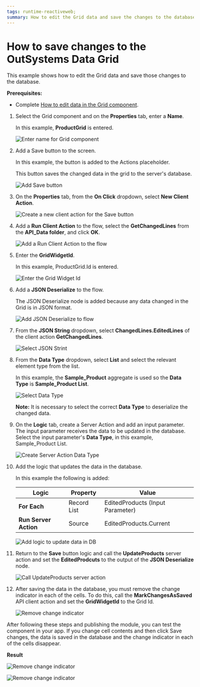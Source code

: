 ```yaml
---
tags: runtime-reactiveweb;
summary: How to edit the Grid data and save the changes to the database
---
```


#  How to save changes to the OutSystems Data Grid

This example shows how to edit the Grid data and save those changes to the database.

**Prerequisites:** 

* Complete [How to edit data in the Grid component](how-to-edit-data.md).

1. Select the Grid component and on the **Properties** tab, enter a **Name**.

    In this example, **ProductGrid** is entered.

    ![Enter name for Grid component](images/grid-save-name-ss.png)

1. Add a Save button to the screen.

    In this example, the button is added to the Actions placeholder.

    This button saves the changed data in the grid  to the server's database.


    ![Add Save button](images/grid-save-button-ss.png)

1. On the **Properties** tab, from the **On Click** dropdown, select **New Client Action**.

    ![Create a new client action for the Save button](images/grid-save-clientaction-ss.png)

1. Add a **Run Client Action** to the flow, select the **GetChangedLines** from the **API_Data folder**, and click **OK**.

    ![Add a Run Client Action to the flow](images/grid-save-runaction-ss.png)

1. Enter the **GridWidgetId**.
    
    In this example, ProductGrid.Id is entered.

    ![Enter the Grid Widget Id](images/grid-save-gridid-ss.png)
    
1. Add a **JSON Deserialize** to the flow.

    The JSON Deserialize node is added because any data changed in the Grid is in JSON format.

    ![Add JSON Deserialize to flow](images/grid-save-json-ss.png)
 
1.  From the **JSON String** dropdown, select **ChangedLines.EditedLines** of the client action **GetChangedLines**.

    ![Select JSON Strint](images/grid-save-jsonstring-ss.png)

1. From the **Data Type** dropdown, select **List** and select the relevant element type from the list.

    In this example, the **Sample_Product** aggregate is used so the **Data Type** is **Sample_Product List**.

    ![Select Data Type](images/grid-save-datatype-ss.png)

    **Note:** It is necessary to select the correct **Data Type** to deserialize the changed data.

1. On the **Logic** tab, create a Server Action and add an input parameter. The input parameter receives the data to be updated in the database. Select the input parameter's **Data Type**, in this example, Sample_Product List.

    ![Create Server Action Data Type](images/grid-save-serveraction-ss.png)

1. Add the logic that updates the data in the database. 

    In this example the following is added:

    | **Logic** | **Property** | **Value** |
    |---|---|---|
    | **For Each**  | Record List | EditedProducts (Input Parameter) |
    | **Run Server Action** | Source | EditedProducts.Current | 

    ![Add logic to update data in DB](images/grid-save-logic-ss.png)

1. Return to the **Save** button logic and call the **UpdateProducts** server action and set the **EditedProdcuts** to the output of the **JSON Deserialize** node.

    ![Call UpdateProducts server action](images/grid-save-callaction-ss.png)

1. After saving the data in the database, you must remove the change indicator in each of the cells. To do this, call the **MarkChangesAsSaved** API client action and set the **GridWidgetId** to the Grid Id.

    ![Remove change indicator](images/grid-save-removemarks-ss.png)

After following these steps and publishing the module, you can test the component in your app. If you change cell contents and then click Save changes, the data is saved in the database and the change indicator in each of the cells disappear.

**Result**

![Remove change indicator](images/grid-save-resultbefore-ss.png)

![Remove change indicator](images/grid-save-resultafter-ss.png)
